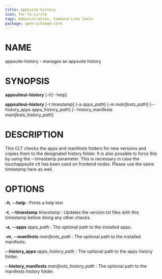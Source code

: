```yaml
---
title: appsuite-history
icon: far fa-circle
tags: Administration, Command Line tools
package: open-xchange-core
---
```


# NAME

appsuite-history - manages an appsuite history

# SYNOPSIS

**appsuiteui-history** [-h|--help]

**appsuiteui-history** [-t *timestamp*] [-a *apps_path*] [-m *manifests_path*] [--history_apps *apps_history_path*] [--history_manifests *manifests_history_path*]

# DESCRIPTION

This CLT checks the apps and manifests folders for new versions and copies them to the designated
history folder. It is also possible to force this by using the --timestamp parameter. This is
necessary in case the touchappsuite clt has been used on frontend nodes. Please use the same
timestamp here as well.

# OPTIONS

**-h**, **--help**
: Prints a help text

**-t**, **--timestamp** *timestamp*
: Updates the version.txt files with this timestamp before doing any other checks.

**-a**, **--apps** *apps_path*
: The optional path to the installed apps.

**-m**, **--manifests** *manifests_path*
: The optional path to the installed manifests.

**--history_apps** *apps_history_path*
: The optional path to the apps history folder.

**--history_manifests** *manifests_history_path*
: The optional path to the manifests history folder.

